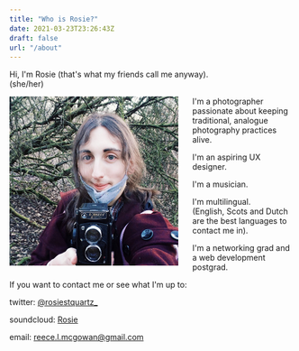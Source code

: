 ```yaml
---
title: "Who is Rosie?"
date: 2021-03-23T23:26:43Z
draft: false
url: "/about"
---
```


Hi, I'm Rosie (that's what my friends call me anyway). <br>(she/her)

<!-- {{< figure src="me.jpg" class="singleimg" height="400x" >}}
{{< figure src="modelme.jpg" class="singleimg" height="400x" >}} -->

<div class="align-center">
<img style="object-fit: cover; width: 300px; height: 300px; float: left; margin: 0px 25px 0px 0px;" src="me.jpg"/>

<!-- <img style=" display: flex; object-fit: cover; height: 250px; width: 250px;" src="me.jpg"/> -->
I'm a photographer passionate about keeping traditional, analogue photography practices alive.

I'm an aspiring UX designer. 

I'm a musician. 

I'm multilingual. <br>(English, Scots and Dutch are the best languages to contact me in).

I'm a networking grad and a web development postgrad.

</div>

If you want to contact me or see what I'm up to:

twitter: <a href="https://twitter.com/rosiestquartz_">@rosiestquartz_</a>

soundcloud: <a href="https://soundcloud.com/rosiestquartz">Rosie</a>

email: <a href="mailto:reece.l.mcgowan@gmail.com">reece.l.mcgowan@gmail.com</a>

